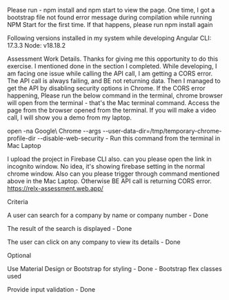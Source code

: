 Please run - npm install and npm start to view the page.
One time, I got a bootstrap file not found error message during compilation while running NPM Start for the first time. If that happens, please run npm install again

Following versions installed in my system while developing
Angular CLI: 17.3.3
Node: v18.18.2


Assessment Work Details. 
Thanks for giving me this opportunity to do this exercise. I mentioned done in the section I completed. While developing, I am facing one issue while calling the API call, I am getting a CORS error. The API call is always failing, and BE not returning data. Then I managed to get the API by disabling security options in Chrome. If the CORS error happening, Please run the below command in the terminal, chrome browser will open from the terminal - that's the Mac terminal command. Access the page from the browser opened from the terminal. If you will make a video call, I will show you a demo from my laptop. 

open -na Google\ Chrome --args --user-data-dir=/tmp/temporary-chrome-profile-dir --disable-web-security - Run this command from the terminal in Mac Laptop

I upload the project in Firebase CLI also. can you please open the link in incognito window. No idea, it's showing firebase setting in the normal chrome window. Also can you please trigger through command mentioned above in the Mac Laptop. Otherwise BE API call is returning CORS error. 
https://relx-assessment.web.app/

Criteria

A user can search for a company by name or company number -
Done

The result of the search is displayed -
Done

The user can click on any company to view its details -
Done

Optional

Use Material Design or Bootstrap for styling -
Done - Bootstrap flex classes used

Provide input validation -
Done
